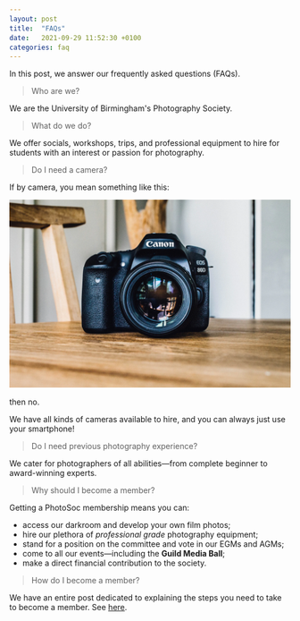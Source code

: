 ```yaml
---
layout: post
title:  "FAQs"
date:   2021-09-29 11:52:30 +0100
categories: faq
---
```


In this post, we answer our frequently asked questions (FAQs).

> Who are we?

We are the University of Birmingham's Photography Society.

> What do we do?

We offer socials, workshops, trips, and professional equipment to hire for students with an interest
or passion for photography.

> Do I need a camera?

If by camera, you mean something like this:

![](/assets/post-images/camera.webp)

then no.

We have all kinds of cameras available to hire, and you can always just use your smartphone!

> Do I need previous photography experience?

We cater for photographers of all abilities—from complete beginner to award-winning experts.

> Why should I become a member?

Getting a PhotoSoc membership means you can:

* access our darkroom and develop your own film photos;
* hire our plethora of *professional grade* photography equipment;
* stand for a position on the committee and vote in our EGMs and AGMs;
* come to all our events—including the **Guild Media Ball**;
* make a direct financial contribution to the society.

> How do I become a member?

We have an entire post dedicated to explaining the steps you need to take to become a member. See [here](/2021/10/11/membership).